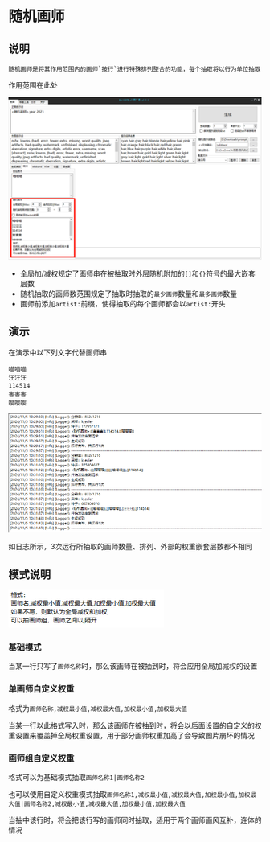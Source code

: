 # 随机画师

## 说明

    随机画师是将其作用范围内的画师`按行`进行特殊排列整合的功能，每个抽取将以行为单位抽取

作用范围在此处

![alt text](image-10.png)

* 全局加/减权规定了画师串在被抽取时外层随机附加的`[]`和`{}`符号的最大嵌套层数
* 随机抽取的画师数范围规定了抽取时抽取的`最少画师`数量和`最多画师`数量
* 画师前添加`artist:`前缀，使得抽取的每个画师都会以`artist:`开头

## 演示

在演示中以下列文字代替画师串

```
喵喵喵
汪汪汪
114514
害害害
嘤嘤嘤
```

![alt text](image-11.png)

如日志所示，3次运行所抽取的画师数量、排列、外部的权重嵌套层数都不相同

## 模式说明

![alt text](image-12.png)

### 基础模式

当某一行只写了`画师名称`时，那么该画师在被抽到时，将会应用全局加减权的设置

### 单画师自定义权重

格式为`画师名称,减权最小值,减权最大值,加权最小值,加权最大值`

当某一行以此格式写入时，那么该画师在被抽到时，将会以后面设置的自定义的权重设置来覆盖掉全局权重设置，用于部分画师权重加高了会导致图片崩坏的情况

### 画师组自定义权重

格式可以为基础模式抽取`画师名称1|画师名称2`

也可以使用自定义权重模式抽取`画师名称1,减权最小值,减权最大值,加权最小值,加权最大值|画师名称2,减权最小值,减权最大值,加权最小值,加权最大值`

当抽中该行时，将会把该行写的画师同时抽取，适用于两个画师画风互补，连体的情况